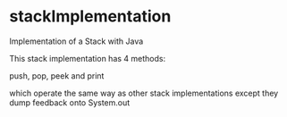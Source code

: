 # stackImplementation
Implementation of a Stack with Java

This stack implementation has 4 methods:

push, pop, peek and print

which operate the same way as other stack implementations except they dump
feedback onto System.out
